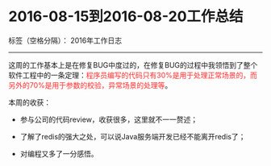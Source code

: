 ﻿# 2016-08-15到2016-08-20工作总结

标签（空格分隔）： 2016年工作日志

---

这周的工作基本上是在修复BUG中度过的，在修复BUG的过程中我领悟到了整个软件工程中的一条定理：<font color="FF2D2D">程序员编写的代码只有30%是用于处理正常场景的，而另外的70%是用于参数的校验，异常场景的处理等</font>。

本周的收获：

 - 参与公司的代码review，收获很多，这里就不一一赘述；

 - 了解了redis的强大之处，可以说Java服务端开发已经不能离开redis了；

 - 对编程又多了一分感悟。
  
